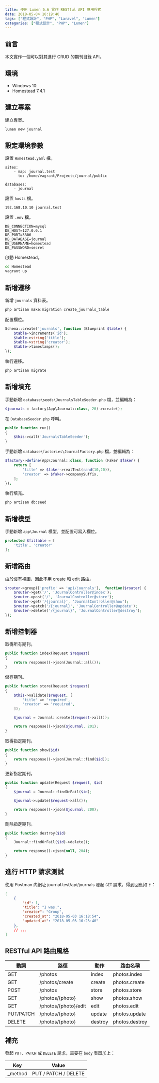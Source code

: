 ```yaml
---
title: 使用 Lumen 5.6 實作 RESTful API 應用程式
date: 2018-05-04 10:19:40
tags: ["程式設計", "PHP", "Laravel", "Lumen"]
categories: ["程式設計", "PHP", "Lumen"]
---
```


## 前言

本文實作一個可以對其進行 CRUD 的期刊目錄 API。

## 環境

- Windows 10
- Homestead 7.4.1

## 建立專案

建立專案。

```BASH
lumen new journal
```

## 設定環境參數

設置 `Homestead.yaml` 檔。

```ENV
sites:
    - map: journal.test
      to: /home/vagrant/Projects/journal/public

databases:
    - journal
```

設置 `hosts` 檔。

```ENV
192.168.10.10 journal.test
```

設置 `.env` 檔。

```ENV
DB_CONNECTION=mysql
DB_HOST=127.0.0.1
DB_PORT=3306
DB_DATABASE=journal
DB_USERNAME=homestead
DB_PASSWORD=secret
```

啟動 Homestead。

```BASH
cd Homestead
vagrant up
```

## 新增遷移

新增 `journals` 資料表。

```BASH
php artisan make:migration create_journals_table
```

配置欄位。

```PHP
Schema::create('journals', function (Blueprint $table) {
    $table->increments('id');
    $table->string('title');
    $table->string('creator');
    $table->timestamps();
});
```

執行遷移。

```BASH
php artisan migrate
```

## 新增填充

手動新增 `database\seeds\JournalsTableSeeder.php` 檔，並編輯為：

```PHP
$journals = factory(App\Journal::class, 20)->create();
```

在 `DatabaseSeeder.php` 呼叫。

```PHP
public function run()
{
    $this->call('JournalsTableSeeder');
}
```

手動新增 `database\factories\JournalFactory.php` 檔，並編輯為：

```PHP
$factory->define(App\Journal::class, function (Faker $faker) {
    return [
        'title' => $faker->realText(rand(10,20)),
        'creator' => $faker->companySuffix,
    ];
});
```

執行填充。

```BASH
php artisan db:seed
```

## 新增模型

手動新增 `app\Journal` 模型，並配置可寫入欄位。

```PHP
protected $fillable = [
    'title', 'creator'
];
```

## 新增路由

由於沒有視圖，因此不用 create 和 edit 路由。

```PHP
$router->group(['prefix' => 'api/journals'],  function($router) {
    $router->get('/', 'JournalController@index');
    $router->post('/', 'JournalController@store');
    $router->get('/{journal}', 'JournalController@show');
    $router->patch('/{journal}', 'JournalController@update');
    $router->delete('/{journal}', 'JournalController@destroy');
});
```

## 新增控制器

取得所有期刊。

```PHP
public function index(Request $request)
{
    return response()->json(Journal::all());
}
```

儲存期刊。

```PHP
public function store(Request $request)
{
    $this->validate($request, [
        'title' => 'required',
        'creator' => 'required',
    ]);

    $journal = Journal::create($request->all());

    return response()->json($journal, 201);
}
```

取得指定期刊。

```PHP
public function show($id)
{
    return response()->json(Journal::find($id));
}
```

更新指定期刊。

```PHP
public function update(Request $request, $id)
{
    $journal = Journal::findOrFail($id);

    $journal->update($request->all());

    return response()->json($journal, 200);
}
```

刪除指定期刊。

```PHP
public function destroy($id)
{
    Journal::findOrFail($id)->delete();

    return response()->json(null, 204);
}
```

## 進行 HTTP 請求測試

使用 Postman 向網址 journal.test/api/journals 發起 `GET` 請求，得到回應如下：

```JSON
[
    {
        "id": 1,
        "title": "I was.",
        "creator": "Group",
        "created_at": "2018-05-03 16:18:54",
        "updated_at": "2018-05-03 16:23:40"
    },
    // ...
]
```

## RESTful API 路由風格

| 動詞 | 路徑 | 動作 | 路由名稱 |
| --- | --- | --- | --- |
| GET | /photos | index | photos.index |
| GET | /photos/create | create | photos.create |
| POST | /photos | store | photos.store |
| GET | /photos/{photo} | show | photos.show |
| GET | /photos/{photo}/edit | edit | photos.edit |
| PUT/PATCH | /photos/{photo} | update | photos.update |
| DELETE | /photos/{photo} | destroy | photos.destroy |

## 補充

發起 `PUT`、`PATCH` 或 `DELETE` 請求，需要在 `body` 表單加上：

| Key | Value |
| --- | --- |
| _method | PUT / PATCH / DELETE |
